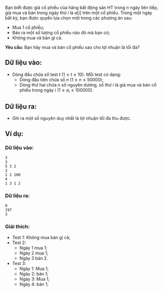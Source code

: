 Bạn biết được giá cố phiếu của hãng bất động sản HT trong $n$ ngày liên tiếp, giá mua và bán trong ngày thứ $i$ là $a[i]$ trên một cổ phiếu. Trong một ngày bất kỳ, bạn được quyền lựa chọn một trong các phương án sau:
- Mua 1 cổ phiếu;
- Bán ra một số lượng cổ phiếu nào đó mà bạn có;
- Không mua và bán gì cả.

**Yêu cầu:** Bạn hãy mua và bán cổ phiếu sao cho lợi nhuận là tối đa?

## Dữ liệu vào:
- Dòng đầu chứa số test $t\ (1≤t≤10)$. Mỗi test có dạng:
	- Dòng đầu tiên chứa số $n\ (1≤n≤50000)$;
	- Dòng thứ hai chứa $n$ số nguyên dương, số thứ $i$ là giá mua và bán cổ phiếu trong ngày $i\ (1≤a_i≤100000)$.

## Dữ liệu ra:
- Ghi ra một số nguyên duy nhất là lợi nhuận tối đa thu được.

## Ví dụ:
### Dữ liệu vào:
```
3
3
5 3 2
3
1 2 100
4
1 3 1 2
```

### Dữ liệu ra:
```
0
197
3
```

### Giải thích:
- Test $1$: Không mua bán gì cả;
- Test $2$:
	- Ngày $1$ mua $1$;
	- Ngày $2$ mua $1$;
	- Ngày $3$ bán $2$.
- Test $3$:
	- Ngày $1$: Mua $1$;
	- Ngày $2$: bán $1$;
	- Ngày $3$: Mua $1$;
	- Ngày $4$: bán $1$;
